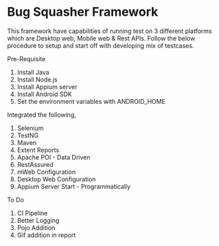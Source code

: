 # Bug Squasher Framework

This framework have capabilities of running test on 3 different platforms which are Desktop web, Mobile web & Rest APIs. Follow the below procedure to setup and start off with developing mix of testcases.

Pre-Requisite
1. Install Java
2. Install Node.js
3. Install Appium server
4. Install Android SDK
5. Set the environment variables with ANDROID_HOME 

Integrated the following,
1. Selenium
2. TestNG
3. Maven
4. Extent Reports
5. Apache POI - Data Driven
6. RestAssured
7. mWeb Configuration
8. Desktop Web Configuration
9. Appium Server Start - Programmatically

To Do
1. CI Pipeline
2. Better Logging
3. Pojo Addition
4. Gif addition in report
